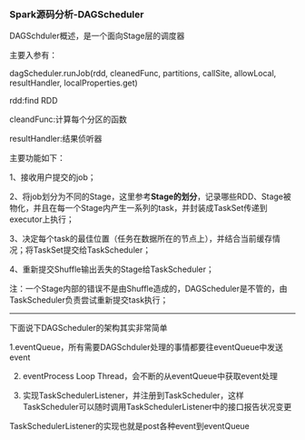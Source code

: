 ### Spark源码分析-DAGScheduler

DAGSchduler概述，是一个面向Stage层的调度器

主要入参有：

dagScheduler.runJob\(rdd, cleanedFunc, partitions, callSite, allowLocal, resultHandler, localProperties.get\)

 rdd:find RDD

cleandFunc:计算每个分区的函数

resultHandler:结果侦听器

主要功能如下：

1、接收用户提交的job；

2、将job划分为不同的Stage，这里参考**Stage的划分**，记录哪些RDD、Stage被物化，并且在每一个Stage内产生一系列的task，并封装成TaskSet传递到executor上执行；

3、决定每个task的最佳位置（任务在数据所在的节点上），并结合当前缓存情况；将TaskSet提交给TaskScheduler；

4、重新提交Shuffle输出丢失的Stage给TaskScheduler；

注：一个Stage内部的错误不是由Shuffle造成的，DAGScheduler是不管的，由TaskScheduler负责尝试重新提交task执行；

---

下面说下DAGScheduler的架构其实非常简单

1.eventQueue，所有需要DAGSchduler处理的事情都要往eventQueue中发送event

2. eventProcess Loop Thread，会不断的从eventQueue中获取event处理

3. 实现TaskSchedulerListener，并注册到TaskScheduler，这样TaskScheduler可以随时调用TaskSchedulerListener中的接口报告状况变更

TaskSchedulerListener的实现也就是post各种event到eventQueue

